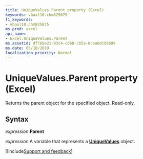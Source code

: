 ```yaml
---
title: UniqueValues.Parent property (Excel)
keywords: vbaxl10.chm825075
f1_keywords:
- vbaxl10.chm825075
ms.prod: excel
api_name:
- Excel.UniqueValues.Parent
ms.assetid: df768e21-93c4-cd68-cb5a-6caa6dcd8699
ms.date: 05/18/2019
localization_priority: Normal
---
```



# UniqueValues.Parent property (Excel)

Returns the parent object for the specified object. Read-only.


## Syntax

_expression_.**Parent**

_expression_ A variable that represents a **[UniqueValues](Excel.UniqueValues.md)** object.




[!include[Support and feedback](~/includes/feedback-boilerplate.md)]